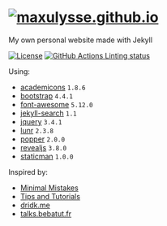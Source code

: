 # [![maxulysse.github.io](assets/img/logo/logo.png "Sarek")](https://maxulysse.github.io)

My own personal website made with Jekyll

[![License][license-badge]][license-link]
[![GitHub Actions Linting status][github-actions-badge]][github-actions-link]

Using:

- [academicons](https://jpswalsh.github.io/academicons/) `1.8.6`
- [bootstrap](https://getbootstrap.com/) `4.4.1`
- [font-awesome](http://fontawesome.io/) `5.12.0`
- [jekyll-search](https://github.com/RishikeshDarandale/jekyll-search) `1.1`
- [jquery](https://jquery.com/) `3.4.1`
- [lunr](https://lunrjs.com/) `2.3.8`
- [popper](https://popper.js.org/) `2.0.0`
- [revealjs](revealjs) `3.8.0`
- [staticman](https://staticman.net/) `1.0.0`

Inspired by:

- [Minimal Mistakes](https://github.com/mmistakes/minimal-mistakes)
- [Tips and Tutorials](https://github.com/dalanzg/tips-tutorials)
- [dridk.me](https://github.com/dridk/blog)
- [talks.bebatut.fr](https://github.com/bebatut-slides/bebatut-slides.github.io)

[license-badge]: https://img.shields.io/github/license/MaxUlysse/maxulysse.github.io.svg
[license-link]: https://github.com/MaxUlysse/maxulysse.github.io/blob/master/LICENSE
[github-actions-badge]: https://github.com/MaxUlysse/maxulysse.github.io/workflows/linting/badge.svg
[github-actions-link]: https://github.com/MaxUlysse/maxulysse.github.io/actions?query=workflow%3Alinting
